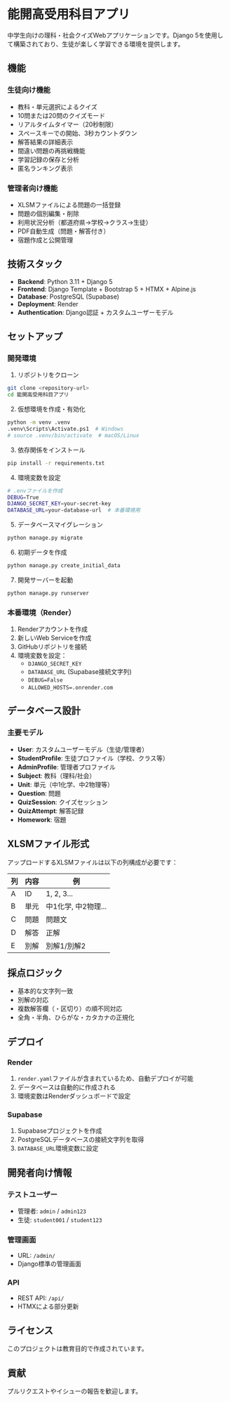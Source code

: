 # 能開高受用科目アプリ

中学生向けの理科・社会クイズWebアプリケーションです。Django 5を使用して構築されており、生徒が楽しく学習できる環境を提供します。

## 機能

### 生徒向け機能
- 教科・単元選択によるクイズ
- 10問または20問のクイズモード
- リアルタイムタイマー（20秒制限）
- スペースキーでの開始、3秒カウントダウン
- 解答結果の詳細表示
- 間違い問題の再挑戦機能
- 学習記録の保存と分析
- 匿名ランキング表示

### 管理者向け機能
- XLSMファイルによる問題の一括登録
- 問題の個別編集・削除
- 利用状況分析（都道府県→学校→クラス→生徒）
- PDF自動生成（問題・解答付き）
- 宿題作成と公開管理

## 技術スタック

- **Backend**: Python 3.11 + Django 5
- **Frontend**: Django Template + Bootstrap 5 + HTMX + Alpine.js
- **Database**: PostgreSQL (Supabase)
- **Deployment**: Render
- **Authentication**: Django認証 + カスタムユーザーモデル

## セットアップ

### 開発環境

1. リポジトリをクローン
```bash
git clone <repository-url>
cd 能開高受用科目アプリ
```

2. 仮想環境を作成・有効化
```bash
python -m venv .venv
.venv\Scripts\Activate.ps1  # Windows
# source .venv/bin/activate  # macOS/Linux
```

3. 依存関係をインストール
```bash
pip install -r requirements.txt
```

4. 環境変数を設定
```bash
# .envファイルを作成
DEBUG=True
DJANGO_SECRET_KEY=your-secret-key
DATABASE_URL=your-database-url  # 本番環境用
```

5. データベースマイグレーション
```bash
python manage.py migrate
```

6. 初期データを作成
```bash
python manage.py create_initial_data
```

7. 開発サーバーを起動
```bash
python manage.py runserver
```

### 本番環境（Render）

1. Renderアカウントを作成
2. 新しいWeb Serviceを作成
3. GitHubリポジトリを接続
4. 環境変数を設定：
   - `DJANGO_SECRET_KEY`
   - `DATABASE_URL` (Supabase接続文字列)
   - `DEBUG=False`
   - `ALLOWED_HOSTS=.onrender.com`

## データベース設計

### 主要モデル
- **User**: カスタムユーザーモデル（生徒/管理者）
- **StudentProfile**: 生徒プロファイル（学校、クラス等）
- **AdminProfile**: 管理者プロファイル
- **Subject**: 教科（理科/社会）
- **Unit**: 単元（中1化学、中2物理等）
- **Question**: 問題
- **QuizSession**: クイズセッション
- **QuizAttempt**: 解答記録
- **Homework**: 宿題

## XLSMファイル形式

アップロードするXLSMファイルは以下の列構成が必要です：

| 列 | 内容 | 例 |
|---|---|---|
| A | ID | 1, 2, 3... |
| B | 単元 | 中1化学, 中2物理... |
| C | 問題 | 問題文 |
| D | 解答 | 正解 |
| E | 別解 | 別解1/別解2 |

## 採点ロジック

- 基本的な文字列一致
- 別解の対応
- 複数解答欄（・区切り）の順不同対応
- 全角・半角、ひらがな・カタカナの正規化

## デプロイ

### Render
1. `render.yaml`ファイルが含まれているため、自動デプロイが可能
2. データベースは自動的に作成される
3. 環境変数はRenderダッシュボードで設定

### Supabase
1. Supabaseプロジェクトを作成
2. PostgreSQLデータベースの接続文字列を取得
3. `DATABASE_URL`環境変数に設定

## 開発者向け情報

### テストユーザー
- 管理者: `admin` / `admin123`
- 生徒: `student001` / `student123`

### 管理画面
- URL: `/admin/`
- Django標準の管理画面

### API
- REST API: `/api/`
- HTMXによる部分更新

## ライセンス

このプロジェクトは教育目的で作成されています。

## 貢献

プルリクエストやイシューの報告を歓迎します。
